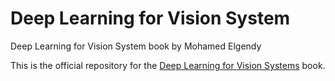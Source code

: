 # Deep Learning for Vision System

Deep Learning for Vision System book by Mohamed Elgendy


This is the official repository for the [Deep Learning for Vision Systems](https://www.manning.com/books/deep-learning-for-vision-systems?a_aid=compvisionbookcom&a_bid=90abff15) book.

